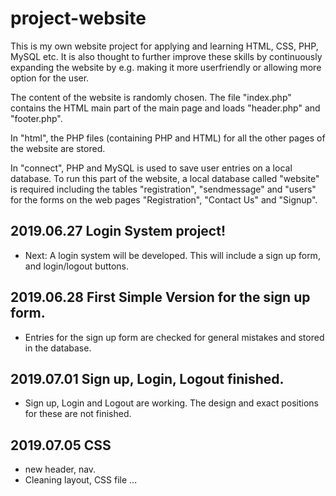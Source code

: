 # project-website
This is my own website project for applying and learning HTML, CSS, PHP, MySQL etc. It is also thought to further improve these skills by continuously expanding the website by e.g. making it more userfriendly or allowing more option for the user.

The content of the website is randomly chosen. The file "index.php" contains the HTML main part of the main page and loads "header.php" and "footer.php". 

In "html", the PHP files (containing PHP and HTML) for all the other pages of the website are stored.

In "connect", PHP and MySQL is used to save user entries on a local database. To run this part of the website, a local database called "website" is required including the tables "registration", "sendmessage" and "users" for the forms on the web pages "Registration", "Contact Us" and "Signup".



## 2019.06.27 Login System project!
* Next: A login system will be developed. This will include a sign up form, and login/logout buttons.

## 2019.06.28 First Simple Version for the sign up form.
* Entries for the sign up form are checked for general mistakes and stored in the database.

## 2019.07.01 Sign up, Login, Logout finished.
* Sign up, Login and Logout are working. The design and exact positions for these are not finished.

## 2019.07.05 CSS
* new header, nav.
* Cleaning layout, CSS file ...

